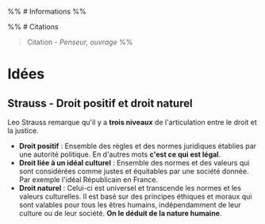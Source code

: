 %% # Informations %%

%% # Citations

> Citation - _Penseur, ouvrage_
> %%

# Idées

## Strauss - Droit positif et droit naturel

Leo Strauss remarque qu'il y a **trois niveaux** de l'articulation entre le droit et la justice.

- **Droit positif** : Ensemble des règles et des normes juridiques établies par une autorité politique. En d'autres mots **c'est ce qui est légal**.
- **Droit liée à un idéal culturel** : Ensemble des normes et des valeurs qui sont considérées comme justes et équitables par une société donnée. Par exemple l'idéal Républicain en France.
- **Droit naturel** : Celui-ci est universel et transcende les normes et les valeurs culturelles. Il est basé sur des principes éthiques et moraux qui sont valables pour tous les êtres humains, indépendamment de leur culture ou de leur société. **On le déduit de la nature humaine**.
